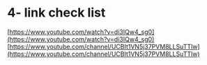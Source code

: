 # 4- link check list

[https://www.youtube.com/watch?v=di3IQw4_sg0](https://www.youtube.com/watch?v=di3IQw4_sg0)
[https://www.youtube.com/channel/UCBIt1VN5j37PVM8LLSuTTlw](https://www.youtube.com/channel/UCBIt1VN5j37PVM8LLSuTTlw)